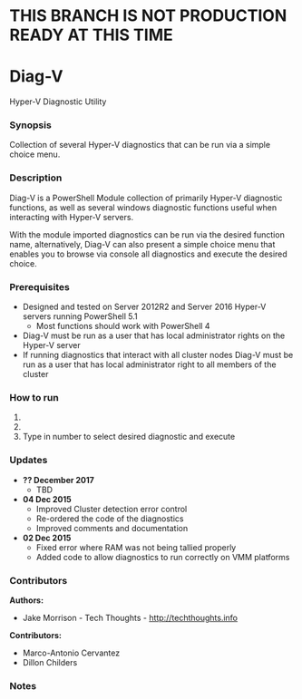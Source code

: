 # THIS BRANCH IS NOT PRODUCTION READY AT THIS TIME

# Diag-V
Hyper-V Diagnostic Utility

### Synopsis
Collection of several Hyper-V diagnostics that can be run via a simple choice menu.

### Description
Diag-V is a PowerShell Module collection of primarily Hyper-V diagnostic functions, as well as several windows diagnostic functions useful when interacting with Hyper-V servers. 

With the module imported diagnostics can be run via the desired function name, alternatively, Diag-V can also present a simple choice menu that enables you to browse via console all diagnostics and execute the desired choice. 

### Prerequisites
* Designed and tested on Server 2012R2 and Server 2016 Hyper-V servers running PowerShell 5.1
  * Most functions should work with PowerShell 4
* Diag-V must be run as a user that has local administrator rights on the Hyper-V server
* If running diagnostics that interact with all cluster nodes Diag-V must be run as a user that has local administrator right to all members of the cluster

### How to run
1.    
2. 
3. Type in number to select desired diagnostic and execute

### Updates
* **?? December 2017**
  * TBD
* **04 Dec 2015**
  * Improved Cluster detection error control
  * Re-ordered the code of the diagnostics
  * Improved comments and documentation
* **02 Dec 2015**
  * Fixed error where RAM was not being tallied properly
  * Added code to allow diagnostics to run correctly on VMM platforms

### Contributors
**Authors:** 

* Jake Morrison - Tech Thoughts - http://techthoughts.info

**Contributors:**
* Marco-Antonio Cervantez
* Dillon Childers

### Notes
